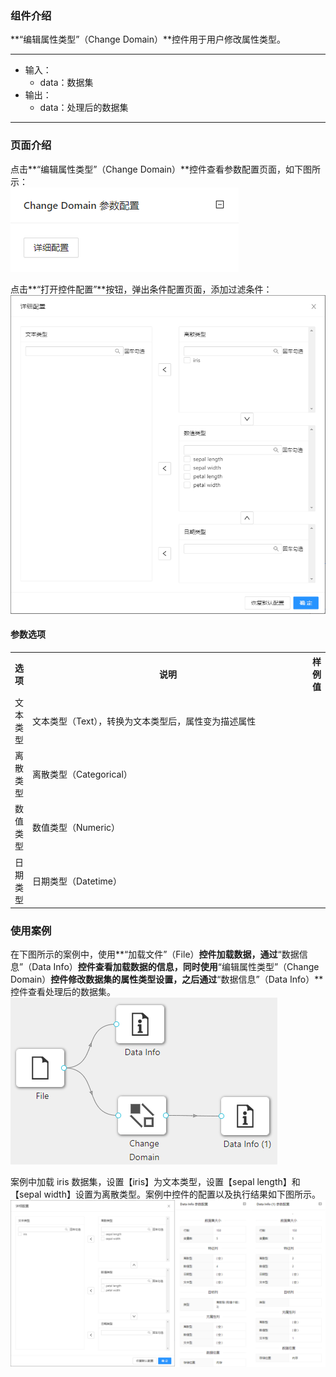 ### 组件介绍
**“编辑属性类型”（Change Domain）**控件用于用户修改属性类型。

<hr/>

- 输入：
  - data：数据集
- 输出：
  - data：处理后的数据集

<hr/>


### 页面介绍
点击**“编辑属性类型”（Change Domain）**控件查看参数配置页面，如下图所示：  
![param](/img/aistudio/feature-engineering/change-domain/param.png)

点击**“打开控件配置”**按钮，弹出条件配置页面，添加过滤条件：  
![interaction](/img/aistudio/feature-engineering/change-domain/interaction.png)

#### 参数选项
<table>
  <tr>
    <th>选项</th>
    <th width="650">说明</th>
    <th>样例值</th>
  </tr>
  <tr>
      <td>文本类型</td> 
      <td>
      文本类型（Text），转换为文本类型后，属性变为描述属性
      </td> 
      <td></td>
  </tr>
  <tr>
      <td>离散类型</td> 
      <td>
      离散类型（Categorical）
      </td> 
      <td></td>
  </tr>
  <tr>
      <td>数值类型</td> 
      <td>
      数值类型（Numeric）
      </td> 
      <td></td>
  </tr>
  <tr>
      <td>日期类型</td> 
      <td>
      日期类型（Datetime）
      </td> 
      <td></td>
  </tr>
</table>

### 使用案例
在下图所示的案例中，使用**“加载文件”（File）**控件加载数据，通过**“数据信息”（Data Info）**控件查看加载数据的信息，同时使用**“编辑属性类型”（Change Domain）**控件修改数据集的属性类型设置，之后通过**“数据信息”（Data Info）**控件查看处理后的数据集。   
![workflow](/img/aistudio/feature-engineering/change-domain/workflow.png)

案例中加载 iris 数据集，设置【iris】为文本类型，设置【sepal length】和【sepal width】设置为离散类型。案例中控件的配置以及执行结果如下图所示。  
![workflow-result](/img/aistudio/feature-engineering/change-domain/workflow-result.png)